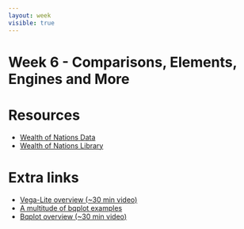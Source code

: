```yaml
---
layout: week
visible: true
---
```


# Week 6 - Comparisons, Elements, Engines and More

# Resources

 * <a href='data_and_libs/nations.json' download>Wealth of Nations Data</a>
 * <a href='wealth_of_nations.py' download>Wealth of Nations Library</a>

# Extra links
 * <a href="https://www.youtube.com/watch?v=9uaHRWj04D4">Vega-Lite overview (~30 min video)</a>
 * <a href=" https://github.com/dmadeka/PyGotham-2017">A multitude of bqplot examples</a>
 * <a href="https://www.youtube.com/watch?v=rraXF0EjRC8">Bqplot overview (~30 min video)</a>
